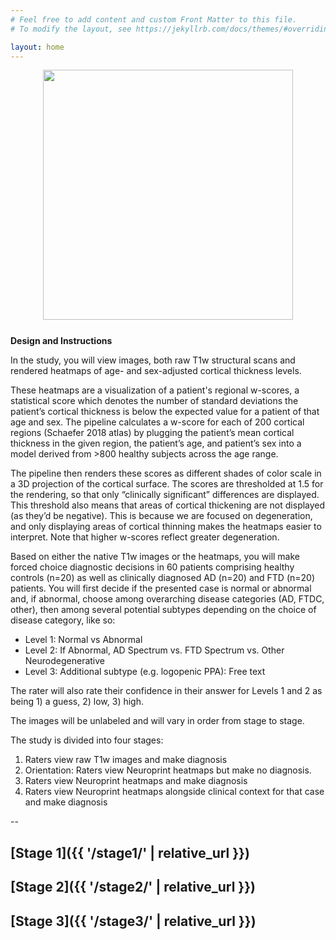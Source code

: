```yaml
---
# Feel free to add content and custom Front Matter to this file.
# To modify the layout, see https://jekyllrb.com/docs/themes/#overriding-theme-defaults

layout: home
---
```


<!-- <img src="/stages/stage2/subject1.png" width="250" align="right" margin-left="100px"  /> -->

<div align="center" style="margin-bottom:25px">
<img width="400" src="{{ '/stages/stage2/subject3.png' | relative_url }}"/>
</div>

**Design and Instructions**

In the study, you will view images, both raw T1w structural scans and rendered heatmaps of age- and sex-adjusted cortical thickness levels.

These heatmaps are a visualization of a patient's regional w-scores, a statistical score which denotes the number of standard deviations the patient’s cortical thickness is below the expected value for a patient of that age and sex. The pipeline calculates a w-score for each of 200 cortical regions (Schaefer 2018 atlas) by plugging the patient’s mean cortical thickness in the given region, the patient’s age, and patient’s sex into a model derived from >800 healthy subjects across the age range.

The pipeline then renders these scores as different shades of color scale in a 3D projection of the cortical surface. The scores are thresholded at 1.5 for the rendering, so that only “clinically significant” differences are displayed. This threshold also means that areas of cortical thickening are not displayed (as they’d be negative). This is because we are focused on degeneration, and only displaying areas of cortical thinning makes the heatmaps easier to interpret. Note that higher w-scores reflect greater degeneration.

Based on either the native T1w images or the heatmaps, you will make forced choice diagnostic decisions in 60 patients comprising healthy controls (n=20) as well as clinically diagnosed AD (n=20) and FTD (n=20) patients. You will first decide if the presented case is normal or abnormal and, if abnormal, choose among overarching disease categories (AD, FTDC, other), then among several potential subtypes depending on the choice of disease category, like so:

- Level 1: Normal vs Abnormal
- Level 2: If Abnormal, AD Spectrum vs. FTD Spectrum vs. Other Neurodegenerative
- Level 3: Additional subtype (e.g. logopenic PPA): Free text

The rater will also rate their confidence in their answer for Levels 1 and 2 as being 1) a guess, 2) low, 3) high.

The images will be unlabeled and will vary in order from stage to stage.

The study is divided into four stages:

1. Raters view raw T1w images and make diagnosis
2. Orientation: Raters view Neuroprint heatmaps but make no diagnosis.
3. Raters view Neuroprint heatmaps and make diagnosis
4. Raters view Neuroprint heatmaps alongside clinical context for that case and make diagnosis

--


## [Stage 1]({{ '/stage1/' | relative_url }})
## [Stage 2]({{ '/stage2/' | relative_url }})
## [Stage 3]({{ '/stage3/' | relative_url }})
